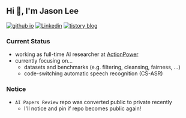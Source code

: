 ## Hi 👋, I'm Jason Lee


[![github io](http://img.shields.io/badge/-CV%20website-black?style=flat-square&logo=github&link=https://jasonlee1995.github.io/)](https://jasonlee1995.github.io/)
[![Linkedin](https://img.shields.io/badge/-LinkedIn-blue?style=flat-square&logo=Linkedin&logoColor=white&link=https://www.linkedin.com/in/jason-lee-719990208/)](https://www.linkedin.com/in/jason-lee-719990208/)
[![tistory blog](https://img.shields.io/badge/-Personal%20blog-orange?style=flat-square&logo=tistory&link=https://jasonlee1995.tistory.com/)](https://jasonlee1995.tistory.com/)


<!-- introduction -->

### Current Status
- working as full-time AI researcher at [ActionPower](https://actionpower.kr/)
- currently focusing on...
  - datasets and benchmarks (e.g. filtering, cleansing, fairness, ...)
  - code-switching automatic speech recognition (CS-ASR)


### Notice
- `AI Papers Review` repo was converted public to private recently
  - I'll notice and pin if repo becomes public again!
